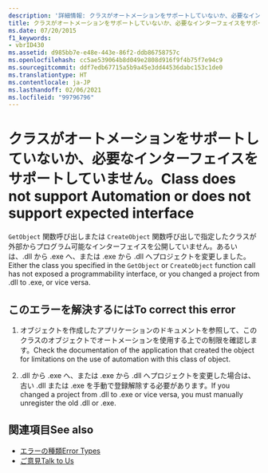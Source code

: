 ```yaml
---
description: '詳細情報: クラスがオートメーションをサポートしていないか、必要なインターフェイスをサポートしていません。'
title: クラスがオートメーションをサポートしていないか、必要なインターフェイスをサポートしていません。
ms.date: 07/20/2015
f1_keywords:
- vbrID430
ms.assetid: d985bb7e-e48e-443e-86f2-ddb86758757c
ms.openlocfilehash: cc5ae539064b8d049e2808d916f9f4b75f7e94c9
ms.sourcegitcommit: ddf7edb67715a5b9a45e3dd44536dabc153c1de0
ms.translationtype: HT
ms.contentlocale: ja-JP
ms.lasthandoff: 02/06/2021
ms.locfileid: "99796796"
---
```

# <a name="class-does-not-support-automation-or-does-not-support-expected-interface"></a><span data-ttu-id="26de1-103">クラスがオートメーションをサポートしていないか、必要なインターフェイスをサポートしていません。</span><span class="sxs-lookup"><span data-stu-id="26de1-103">Class does not support Automation or does not support expected interface</span></span>

<span data-ttu-id="26de1-104">`GetObject` 関数呼び出しまたは `CreateObject` 関数呼び出しで指定したクラスが外部からプログラム可能なインターフェイスを公開していません。あるいは、.dll から .exe へ、または .exe から .dll へプロジェクトを変更しました。</span><span class="sxs-lookup"><span data-stu-id="26de1-104">Either the class you specified in the `GetObject` or `CreateObject` function call has not exposed a programmability interface, or you changed a project from .dll to .exe, or vice versa.</span></span>  
  
## <a name="to-correct-this-error"></a><span data-ttu-id="26de1-105">このエラーを解決するには</span><span class="sxs-lookup"><span data-stu-id="26de1-105">To correct this error</span></span>  
  
1. <span data-ttu-id="26de1-106">オブジェクトを作成したアプリケーションのドキュメントを参照して、このクラスのオブジェクトでオートメーションを使用する上での制限を確認します。</span><span class="sxs-lookup"><span data-stu-id="26de1-106">Check the documentation of the application that created the object for limitations on the use of automation with this class of object.</span></span>  
  
2. <span data-ttu-id="26de1-107">.dll から .exe へ、または .exe から .dll へプロジェクトを変更した場合は、古い .dll または .exe を手動で登録解除する必要があります。</span><span class="sxs-lookup"><span data-stu-id="26de1-107">If you changed a project from .dll to .exe or vice versa, you must manually unregister the old .dll or .exe.</span></span>  
  
## <a name="see-also"></a><span data-ttu-id="26de1-108">関連項目</span><span class="sxs-lookup"><span data-stu-id="26de1-108">See also</span></span>

- [<span data-ttu-id="26de1-109">エラーの種類</span><span class="sxs-lookup"><span data-stu-id="26de1-109">Error Types</span></span>](../../programming-guide/language-features/error-types.md)
- [<span data-ttu-id="26de1-110">ご意見</span><span class="sxs-lookup"><span data-stu-id="26de1-110">Talk to Us</span></span>](/visualstudio/ide/feedback-options)
